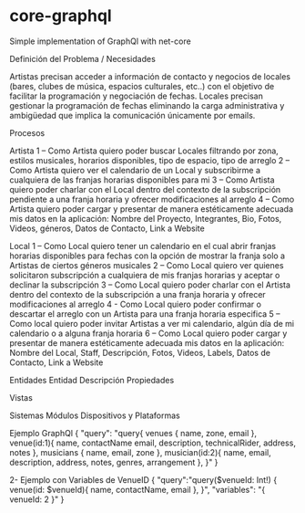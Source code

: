 # core-graphql
Simple implementation of GraphQl with net-core

Definición del Problema / Necesidades

Artistas precisan acceder a información de contacto y negocios de locales (bares, clubes de música, espacios culturales, etc..) con el objetivo de facilitar la programación y negociación de fechas.
Locales precisan gestionar la programación de fechas eliminando la carga administrativa y ambigüedad que implica la comunicación únicamente por emails.

Procesos

Artista
1 – Como Artista quiero poder buscar Locales filtrando por zona, estilos musicales, horarios disponibles, tipo de espacio, tipo de arreglo
2 – Como Artista quiero ver el calendario de un Local y subscribirme a cualquiera de las franjas horarias disponibles para mi
3 – Como Artista quiero poder charlar con el Local dentro del contexto de la subscripción pendiente a una franja horaria y ofrecer modificaciones al arreglo
4 – Como Artista quiero poder cargar y presentar de manera estéticamente adecuada mis datos en la aplicación: Nombre del Proyecto, Integrantes, Bio, Fotos, Videos, géneros, Datos de Contacto, Link a Website

Local
1 – Como Local quiero tener un calendario en el cual abrir franjas horarias disponibles para fechas con la opción de mostrar la franja solo a Artistas de ciertos géneros musicales
2 – Como Local quiero ver quienes solicitaron subscripción a cualquiera de mis franjas horarias y aceptar o declinar la subscripción
3 – Como Local quiero poder charlar con el Artista dentro del contexto de la subscripción a una franja horaria y ofrecer modificaciones al arreglo
4 - Como Local quiero poder confirmar o descartar el arreglo con un Artista para una franja horaria especifica
5 – Como local quiero poder invitar Artistas a ver mi calendario, algún día de mi calendario o a alguna franja horaria
6 – Como Local quiero poder cargar y presentar de manera estéticamente adecuada mis datos en la aplicación: Nombre del Local, Staff, Descripción, Fotos, Videos, Labels, Datos de Contacto, Link a Website

Entidades
Entidad	Descripción	Propiedades
		
		
		
		
		
		

Vistas
		
		
		
		
		
		
		
		
		
		
		
		
		
		
		
		


Sistemas
Módulos
Dispositivos y Plataformas


Ejemplo GraphQl
{ 
 "query":
  "query{
     venues {
     	name,
		zone,
     	email
     },
     venue(id:1){
     	name,
     	contactName
     	email,
     	description,
     	technicalRider,
     	address,
     	notes
     },
     musicians {
    	name,
    	email,
    	zone
     },
	musician(id:2){
     	name,
     	email,
     	description,
     	address,
     	notes,
     	genres,
     	arrangement
     },
   }"
}


2- Ejemplo con Variables de VenueID
{ 
	"query":"query($venueId: Int!) { 
		venue(id: $venueId){ 
			name,
			contactName,
			email
		},
	}",
	"variables": "{
		venueId: 2
	}"
}